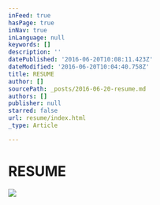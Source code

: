 ```yaml
---
inFeed: true
hasPage: true
inNav: true
inLanguage: null
keywords: []
description: ''
datePublished: '2016-06-20T10:08:11.423Z'
dateModified: '2016-06-20T10:04:40.758Z'
title: RESUME
author: []
sourcePath: _posts/2016-06-20-resume.md
authors: []
publisher: null
starred: false
url: resume/index.html
_type: Article

---
```

# RESUME
![](https://the-grid-user-content.s3-us-west-2.amazonaws.com/00ad97b4-18ad-459c-86fe-7b1e7f0db5d9.jpg)